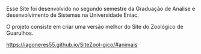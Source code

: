Esse Site foi desenvolvido no segundo semestre da Graduação de Analise e desenvolvimento de Sistemas na Universidade Eniac.

O projeto consiste em criar uma versão melhor do Site do Zoológico de Guarulhos.

https://iagoneres55.github.io/SiteZool-gico/#animais
